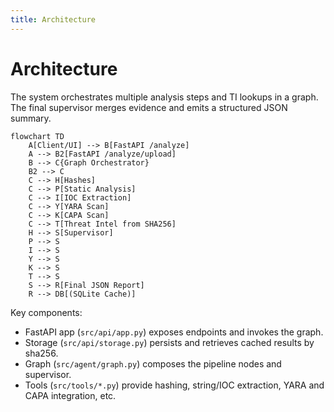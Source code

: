 ```yaml
---
title: Architecture
---
```


# Architecture

The system orchestrates multiple analysis steps and TI lookups in a graph. The final supervisor merges evidence and emits a structured JSON summary.

```mermaid
flowchart TD
    A[Client/UI] --> B[FastAPI /analyze]
    A --> B2[FastAPI /analyze/upload]
    B --> C{Graph Orchestrator}
    B2 --> C
    C --> H[Hashes]
    C --> P[Static Analysis]
    C --> I[IOC Extraction]
    C --> Y[YARA Scan]
    C --> K[CAPA Scan]
    C --> T[Threat Intel from SHA256]
    H --> S[Supervisor]
    P --> S
    I --> S
    Y --> S
    K --> S
    T --> S
    S --> R[Final JSON Report]
    R --> DB[(SQLite Cache)]
```

Key components:
- FastAPI app (`src/api/app.py`) exposes endpoints and invokes the graph.
- Storage (`src/api/storage.py`) persists and retrieves cached results by sha256.
- Graph (`src/agent/graph.py`) composes the pipeline nodes and supervisor.
- Tools (`src/tools/*.py`) provide hashing, string/IOC extraction, YARA and CAPA integration, etc.

